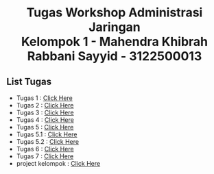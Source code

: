 <h1 style="text-align:center;">Tugas Workshop Administrasi Jaringan <br>Kelompok 1 - Mahendra Khibrah Rabbani Sayyid - 3122500013</h1>

## List Tugas

- Tugas 1 : [Click Here](https://github.com/MahendraKhibrah/sysAdmin/blob/master/task_1/report.md)
- Tugas 2 : [Click Here](https://github.com/MahendraKhibrah/sysAdmin/blob/master/task_2/report.md)
- Tugas 3 : [Click Here](https://github.com/MahendraKhibrah/sysAdmin/blob/master/task_3/Tugas3.md)
- Tugas 4 : [Click Here](https://github.com/MahendraKhibrah/sysAdmin/blob/master/task_4/report.md)
- Tugas 5 : [Click Here](https://github.com/MahendraKhibrah/sysAdmin/blob/master/task_5/report.md)
- Tugas 5.1 : [Click Here](https://github.com/MahendraKhibrah/sysAdmin/blob/master/task_5_1/report.md)
- Tugas 5.2 : [Click Here](https://github.com/MahendraKhibrah/sysAdmin/blob/master/task_5_2/report.md)
- Tugas 6 : [Click Here](https://github.com/MahendraKhibrah/sysAdmin/blob/master/task_6/report.md)
- Tugas 7 : [Click Here](https://github.com/MahendraKhibrah/sysAdmin/blob/master/task_7/report.md)
- project kelompok : [Click Here](https://github.com/MahendraKhibrah/sysAdmin/blob/master/project-kelompok/readme.md)
